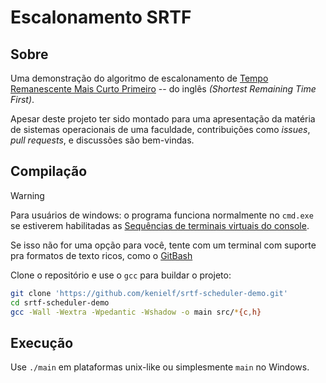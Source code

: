# Escalonamento SRTF
## Sobre
Uma demonstração do algoritmo de escalonamento de 
[Tempo Remanescente Mais Curto Primeiro] -- do inglês *(Shortest Remaining Time First)*.

[Tempo Remanescente Mais Curto Primeiro]:
https://pt.wikipedia.org/wiki/Shortest_remaining_time (Tempo Remanescente Mais Curto Primeiro)

Apesar deste projeto ter sido montado para uma apresentação da matéria de 
sistemas operacionais de uma faculdade, contribuições como *issues*, 
*pull requests*, e discussões são bem-vindas.

## Compilação
> [!WARNING]
> Para usuários de windows: o programa funciona normalmente no `cmd.exe` se
> estiverem habilitadas as [Sequências de terminais virtuais do console].
>
> Se isso não for uma opção para você, tente com um terminal com suporte pra
> formatos de texto ricos, como o [GitBash]

[Sequências de terminais virtuais do console]:
https://learn.microsoft.com/pt-br/windows/console/console-virtual-terminal-sequences (Sequências de terminais virtuais do console)

[GitBash]:
https://gitforwindows.org/index.html (GitBash)


Clone o repositório e use o `gcc` para buildar o projeto:
```bash
git clone 'https://github.com/kenielf/srtf-scheduler-demo.git'
cd srtf-scheduler-demo
gcc -Wall -Wextra -Wpedantic -Wshadow -o main src/*{c,h}
```

## Execução
Use `./main` em plataformas unix-like ou simplesmente `main` no Windows.

